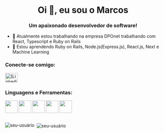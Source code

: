 <h1 align="center">Oi 👋, eu sou o Marcos</h1>
<h3 align="center">Um apaixonado desenvolvedor de software!</h3>

- 🔭 Atualmente estou trabalhando na empresa DPOnet trabalhando com React, Typescript e Ruby on Rails
- 🌱 Estou aprendendo Ruby on Rails, Node.js(Express.js), React.js, Next e Machine Learning

<h3 align="left">Conecte-se comigo:</h3>
<p align="left">
<a href="https://www.linkedin.com/in/marcos-e-s-henke/" target="blank"><img align="center" src="https://cdn.jsdelivr.net/gh/devicons/devicon@latest/icons/linkedin/linkedin-original.svg"
 alt="[Linkedin]" height="30" width="40" /></a>
</p>

<h3 align="left">Linguagens e Ferramentas:</h3>
<div style="disply: inline-block;">
  <img align="center" width="40px" src="https://cdn.jsdelivr.net/gh/devicons/devicon@latest/icons/react/react-original.svg" />
  <img align="center"width="40px" src="https://cdn.jsdelivr.net/gh/devicons/devicon@latest/icons/rails/rails-plain-wordmark.svg" />  
  <img align="center"width="40px" src="https://cdn.jsdelivr.net/gh/devicons/devicon@latest/icons/typescript/typescript-original.svg" />  
  <img align="center"width="40px" src="https://cdn.jsdelivr.net/gh/devicons/devicon@latest/icons/javascript/javascript-original.svg" />   
  <img align="center"width="40px" src="https://cdn.jsdelivr.net/gh/devicons/devicon@latest/icons/ruby/ruby-original.svg" />          
</div>
</br> 

<p><img align="left" src="https://github-readme-stats.vercel.app/api/top-langs?username=marcoshenke&show_icons=true&locale=en&layout=compact" alt="seu-usuário" /></p>

<p>&nbsp;<img align="center" src="https://github-readme-stats.vercel.app/api?username=marcoshenke&show_icons=true&locale=en" alt="seu-usuário" /></p>

